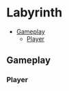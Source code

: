 # Labyrinth #

* [Gameplay](#gameplay)
    * [Player](#player)

<h2 id="gameplay">Gameplay</h2>

<h3 id="player">Player</h3>
